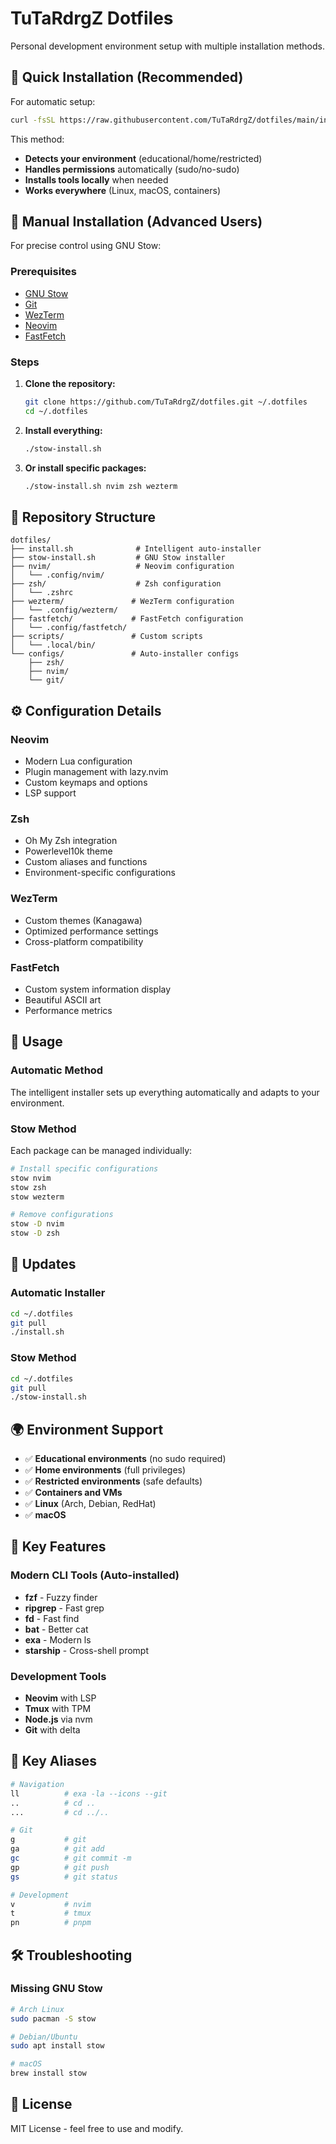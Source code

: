 # TuTaRdrgZ Dotfiles

Personal development environment setup with multiple installation methods.

## 🚀 Quick Installation (Recommended)

For automatic setup:

```bash
curl -fsSL https://raw.githubusercontent.com/TuTaRdrgZ/dotfiles/main/install.sh | bash
```

This method:
-  **Detects your environment** (educational/home/restricted)
-  **Handles permissions** automatically (sudo/no-sudo)
-  **Installs tools locally** when needed
-  **Works everywhere** (Linux, macOS, containers)

## 🎯 Manual Installation (Advanced Users)

For precise control using GNU Stow:

### Prerequisites

- [GNU Stow](https://www.gnu.org/software/stow/)
- [Git](https://git-scm.com/)
- [WezTerm](https://wezfurlong.org/wezterm/index.html)
- [Neovim](https://neovim.io/)
- [FastFetch](https://github.com/fastfetch-cli/fastfetch)

### Steps

1. **Clone the repository:**
   ```bash
   git clone https://github.com/TuTaRdrgZ/dotfiles.git ~/.dotfiles
   cd ~/.dotfiles
   ```

2. **Install everything:**
   ```bash
   ./stow-install.sh
   ```

3. **Or install specific packages:**
   ```bash
   ./stow-install.sh nvim zsh wezterm
   ```

## 📁 Repository Structure

```
dotfiles/
├── install.sh              # Intelligent auto-installer
├── stow-install.sh         # GNU Stow installer
├── nvim/                   # Neovim configuration
│   └── .config/nvim/
├── zsh/                    # Zsh configuration
│   └── .zshrc
├── wezterm/               # WezTerm configuration
│   └── .config/wezterm/
├── fastfetch/             # FastFetch configuration
│   └── .config/fastfetch/
├── scripts/               # Custom scripts
│   └── .local/bin/
└── configs/               # Auto-installer configs
    ├── zsh/
    ├── nvim/
    └── git/
```

## ⚙️ Configuration Details

### Neovim
- Modern Lua configuration
- Plugin management with lazy.nvim
- Custom keymaps and options
- LSP support

### Zsh
- Oh My Zsh integration
- Powerlevel10k theme
- Custom aliases and functions
- Environment-specific configurations

### WezTerm
- Custom themes (Kanagawa)
- Optimized performance settings
- Cross-platform compatibility

### FastFetch
- Custom system information display
- Beautiful ASCII art
- Performance metrics

## 🔧 Usage

### Automatic Method
The intelligent installer sets up everything automatically and adapts to your environment.

### Stow Method
Each package can be managed individually:

```bash
# Install specific configurations
stow nvim
stow zsh
stow wezterm

# Remove configurations
stow -D nvim
stow -D zsh
```

## 🔄 Updates

### Automatic Installer
```bash
cd ~/.dotfiles
git pull
./install.sh
```

### Stow Method
```bash
cd ~/.dotfiles
git pull
./stow-install.sh
```

## 🌍 Environment Support

- ✅ **Educational environments** (no sudo required)
- ✅ **Home environments** (full privileges)
- ✅ **Restricted environments** (safe defaults)
- ✅ **Containers and VMs**
- ✅ **Linux** (Arch, Debian, RedHat)
- ✅ **macOS**

## 🎨 Key Features

### Modern CLI Tools (Auto-installed)
- **fzf** - Fuzzy finder
- **ripgrep** - Fast grep
- **fd** - Fast find
- **bat** - Better cat
- **exa** - Modern ls
- **starship** - Cross-shell prompt

### Development Tools
- **Neovim** with LSP
- **Tmux** with TPM
- **Node.js** via nvm
- **Git** with delta

## 🔑 Key Aliases

```bash
# Navigation
ll          # exa -la --icons --git
..          # cd ..
...         # cd ../..

# Git
g           # git
ga          # git add
gc          # git commit -m
gp          # git push
gs          # git status

# Development
v           # nvim
t           # tmux
pn          # pnpm
```

## 🛠️ Troubleshooting

### Missing GNU Stow
```bash
# Arch Linux
sudo pacman -S stow

# Debian/Ubuntu
sudo apt install stow

# macOS
brew install stow
```

## 📄 License

MIT License - feel free to use and modify.
